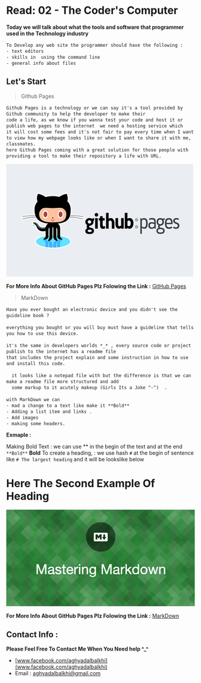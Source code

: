 # Read: 02 - The Coder's Computer


**Today we will talk about what the tools and software that programmer used in the Technology industry**
```
To Develop any web site the programmer should have the following : 
- text editors
- skills in  using the command line
- general info about files 

```


## Let's Start

> Github Pages

```
Github Pages is a technology or we can say it's a tool provided by Github community to help the developer to make their 
code a life, as we know if you wanna test your code and host it or publish web pages to the internet  we need a hosting service which
it will cost some fees and it's not fair to pay every time when I want to view how my webpage looks like or when I want to share it with me, classmates.
here Github Pages coming with a great solution for those people with providing a tool to make their repository a life with URL.
```
![github_pages](github_pages.jpg) 

**For More Info About GitHub Pages Plz Folowing the Link :** [GitHub Pages](https://pages.github.com/)

> MarkDown

```
Have you ever bought an electronic device and you didn't see the guideline book ?

everything you bought or you will buy must have a guideline that tells you how to use this device. 

it's the same in developers worlds *_* , every source code or project publish to the internet has a readme file
that includes the project explain and some instruction in how to use and install this code.

  it looks like a notepad file with but the difference is that we can make a readme file more structured and add 
  some markup to it acutely makeup (Girls Its a Joke ^-^)  .

with MarkDown we can
- mad a change to a text like make it **Bold**
- Adding a list item and links . 
- Add images
- making some headers. 
```
**Exmaple :**

Making Bold Text : we can use ** in the begin of the text and at the end  `**Bold**` **Bold**
To create a heading, : we use hash `#` at the begin of sentence like `# The largest heading` and it will be lookslike below 
# Here The Second Example Of Heading 

![MarkDown](markdown.png) 

**For More Info About GitHub Pages Plz Folowing the Link :** [MarkDown](https://docs.github.com/en/github/writing-on-github/basic-writing-and-formatting-syntax)

## Contact Info : 
**Please Feel Free To Contact Me When You Need help ^_^**
* [www.facebook.com/aghyadalbalkhi](www.facebook.com/aghyadalbalkhi)
* Email : aghyadalbalkhi@gmail.com
